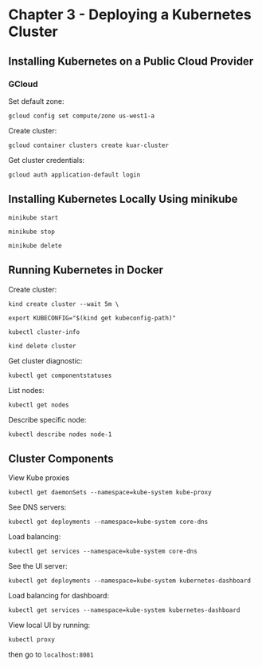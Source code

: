 # Chapter 3 - Deploying a Kubernetes Cluster

## Installing Kubernetes on a Public Cloud Provider

### GCloud

Set default zone:

`gcloud config set compute/zone us-west1-a`

Create cluster:

`gcloud container clusters create kuar-cluster`

Get cluster credentials:

`gcloud auth application-default login`

## Installing Kubernetes Locally Using minikube

`minikube start`

`minikube stop`

`minikube delete`

## Running Kubernetes in Docker

Create cluster:

```
kind create cluster --wait 5m \

export KUBECONFIG="$(kind get kubeconfig-path)"

kubectl cluster-info

kind delete cluster
```

Get cluster diagnostic:

`kubectl get componentstatuses`

List nodes:

`kubectl get nodes`

Describe specific node:

`kubectl describe nodes node-1`

## Cluster Components

View Kube proxies

`kubectl get daemonSets --namespace=kube-system kube-proxy`

See DNS servers:

`kubectl get deployments --namespace=kube-system core-dns`

Load balancing:

`kubectl get services --namespace=kube-system core-dns`

See the UI server:

`kubectl get deployments --namespace=kube-system kubernetes-dashboard`

Load balancing for dashboard:

`kubectl get services --namespace=kube-system kubernetes-dashboard`

View local UI by running:

`kubectl proxy`

then go to `localhost:8081`